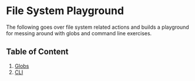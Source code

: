 # File System Playground

The following goes over file system related actions and builds a playground for messing around with globs and command line exercises.

## Table of Content

1. [Globs](./GLOB.md)
2. [CLI](./CLI.md)
